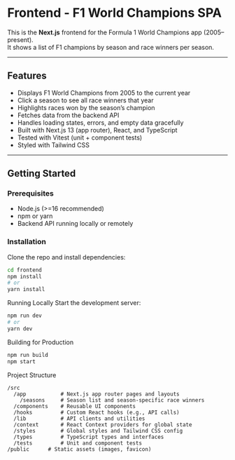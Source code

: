 # Frontend - F1 World Champions SPA

This is the **Next.js** frontend for the Formula 1 World Champions app (2005–present).  
It shows a list of F1 champions by season and race winners per season.

---

## Features

- Displays F1 World Champions from 2005 to the current year
- Click a season to see all race winners that year
- Highlights races won by the season’s champion
- Fetches data from the backend API
- Handles loading states, errors, and empty data gracefully
- Built with Next.js 13 (app router), React, and TypeScript
- Tested with Vitest (unit + component tests)
- Styled with Tailwind CSS

---

## Getting Started

### Prerequisites

- Node.js (>=16 recommended)
- npm or yarn
- Backend API running locally or remotely

### Installation

Clone the repo and install dependencies:

```bash
cd frontend
npm install
# or
yarn install
```

Running Locally
Start the development server:

```bash
npm run dev
# or
yarn dev
```

Building for Production

```bash
npm run build
npm start
```

Project Structure

```
/src
  /app           # Next.js app router pages and layouts
    /seasons     # Season list and season-specific race winners
  /components    # Reusable UI components
  /hooks         # Custom React hooks (e.g., API calls)
  /lib           # API clients and utilities
  /context       # React Context providers for global state
  /styles        # Global styles and Tailwind CSS config
  /types         # TypeScript types and interfaces
  /tests         # Unit and component tests
/public      # Static assets (images, favicon)
```
